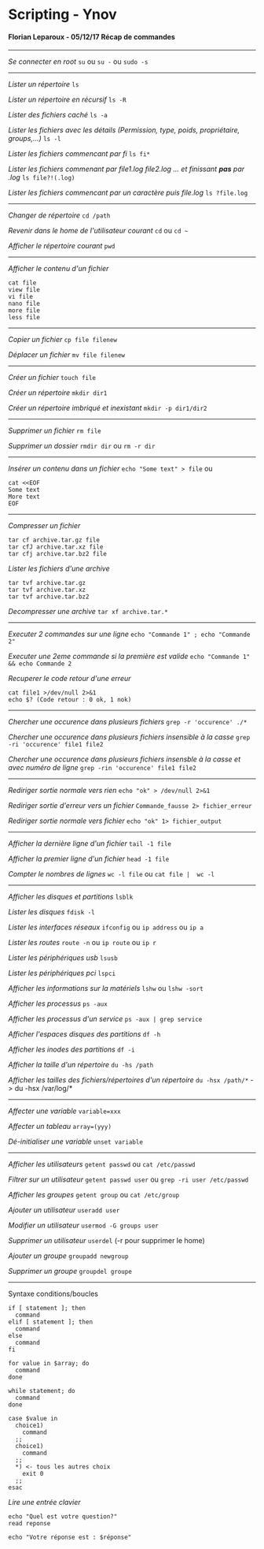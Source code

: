 # Scripting - Ynov
#### Florian Leparoux - 05/12/17 Récap de commandes

---
*Se connecter en root*
`su` ou `su -` ou `sudo -s`

---
*Lister un répertoire*
`ls`

*Lister un répertoire en récursif*
`ls -R`

*Lister des fichiers caché*
`ls -a`

*Lister les fichiers avec les détails (Permission, type, poids, propriétaire, groups,...)*
`ls -l`

*Lister les fichiers commencant par fi*
`ls fi*`

*Lister les fichiers commenant par file1.log file2.log ... et finissant **pas** par .log*
`ls file?!(.log)`

*Lister les fichiers commencant par un caractère puis file.log*
`ls ?file.log`

---
*Changer de répertoire*
`cd /path`

*Revenir dans le home de l'utilisateur courant*
`cd` ou `cd ~`

*Afficher le répertoire courant*
`pwd`

---
*Afficher le contenu d'un fichier*
```
cat file
view file
vi file
nano file
more file
less file
```

---
*Copier un fichier*
`cp file filenew`

*Déplacer un fichier*
`mv file filenew`

---
*Créer un fichier*
`touch file`

*Créer un répertoire*
`mkdir dir1`

*Créer un répertoire imbriqué et inexistant*
`mkdir -p dir1/dir2`

---
*Supprimer un fichier*
`rm file`

*Supprimer un dossier*
`rmdir dir` ou `rm -r dir`

---
*Insérer un contenu dans un fichier*
`echo "Some text" > file` ou
```
cat <<EOF
Some text
More text
EOF
```

---
*Compresser un fichier*
```
tar cf archive.tar.gz file
tar cfJ archive.tar.xz file
tar cfj archive.tar.bz2 file
```

*Lister les fichiers d'une archive*
```
tar tvf archive.tar.gz
tar tvf archive.tar.xz
tar tvf archive.tar.bz2
```

*Decompresser une archive*
`tar xf archive.tar.*`

---
*Executer 2 commandes sur une ligne*
`echo "Commande 1" ; echo "Commande 2"`

*Executer une 2eme commande si la première est valide*
`echo "Commande 1" && echo Commande 2`

*Recuperer le code retour d'une erreur*
```
cat file1 >/dev/null 2>&1
echo $? (Code retour : 0 ok, 1 nok)
```

---
*Chercher une occurence dans plusieurs fichiers*
`grep -r 'occurence' ./*`

*Chercher une occurence dans plusieurs fichiers insensible à la casse*
`grep -ri 'occurence' file1 file2`

*Chercher une occurence dans plusieurs fichiers insensble à la casse et avec numéro de ligne*
`grep -rin 'occurence' file1 file2`

---
*Rediriger sortie normale vers rien*
`echo "ok" > /dev/null 2>&1`

*Rediriger sortie d'erreur  vers un fichier*
`Commande_fausse 2> fichier_erreur`

*Rediriger sortie normale vers fichier*
`echo "ok" 1> fichier_output`

---
*Afficher la dernière ligne d'un fichier*
`tail -1 file`

*Afficher la premier ligne d'un fichier*
`head -1 file`

*Compter le nombres de lignes*
`wc -l file` ou
`cat file |  wc -l`

---
*Afficher les disques et partitions*
`lsblk`

*Lister les disques*
`fdisk -l`

*Lister les interfaces réseaux*
`ifconfig` ou `ip address` ou `ip a`

*Lister les routes*
`route -n` ou `ip route` ou `ip r`

*Lister les périphériques usb*
`lsusb`

*Lister les périphériques pci*
`lspci`

*Afficher les informations sur la matériels*
`lshw` ou `lshw -sort`

*Afficher les processus*
`ps -aux`

*Afficher les processus d'un service*
`ps -aux | grep service`

*Afficher l'espaces disques des partitions*
`df -h`

*Afficher les inodes des partitions*
`df -i`

*Afficher la taille d'un répertoire*
`du -hs /path`

*Afficher les tailles des fichiers/répertoires d'un répertoire*
`du -hsx /path/*` -> du -hsx /var/log/*

---
*Affecter une variable*
`variable=xxx`

*Affecter un tableau*
`array=(yyy)`

*Dé-initialiser une variable*
`unset variable`

---
*Afficher les utilisateurs*
`getent passwd` ou `cat /etc/passwd`

*Filtrer sur un utilisateur*
`getent passwd user` ou `grep -ri user /etc/passwd`

*Afficher les groupes*
`getent group` ou `cat /etc/group`

*Ajouter un utilisateur*
`useradd user`

*Modifier un utilisateur*
`usermod -G groups user`

*Supprimer un utilisateur*
`userdel` (-r pour supprimer le home)

*Ajouter un groupe*
`groupadd newgroup`

*Supprimer un groupe*
`groupdel groupe`

---

Syntaxe conditions/boucles

```
if [ statement ]; then
  command
elif [ statement ]; then
  command
else
  command
fi
```

```
for value in $array; do
  command
done
```

```
while statement; do
  command
done
```

```
case $value in
  choice1)
    command
  ;;
  choice1)
    command
  ;;
  *) <- tous les autres choix
    exit 0
  ;;
esac
```

*Lire une entrée clavier*
```
echo "Quel est votre question?"
read reponse

echo "Votre réponse est : $réponse"
```
